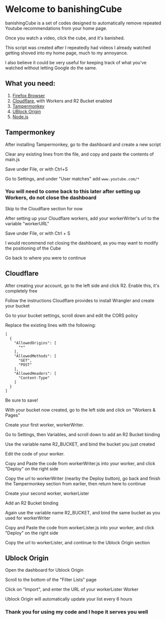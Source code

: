 # Welcome to banishingCube

banishingCube is a set of codes designed to automatically remove repeated Youtube recommendations from your home page.

Once you watch a video, click the cube, and it's banished. 

This script was created after I repeatedly had videos I already watched getting shoved into my home page, much to my annoyance.

I also believe it could be very useful for keeping track of what you've watched without letting Google do the same.


## What you need:

1. [Firefox Browser](https://www.mozilla.org/en-US/firefox/new/)
2. [Cloudflare](https://dash.cloudflare.com/sign-up?pt=f), with Workers and R2 Bucket enabled
3. [Tampermonkey](https://addons.mozilla.org/en-US/firefox/addon/tampermonkey/)
4. [UBlock Origin](https://addons.mozilla.org/en-US/firefox/addon/ublock-origin/)
5. [Node.js](https://nodejs.org/en/download/package-manager)

## Tampermonkey
After installing Tampermonkey, go to the dashboard and create a new script

Clear any existing lines from the file, and copy and paste the contents of main.js

Save under File, or with Ctrl+S

Go to Settings, and under "User matches" add `www.youtube.com/*`

### You will need to come back to this later after setting up Workers, do not close the dashboard

Skip to the Cloudflare section for now

After setting up your Cloudflare workers, add your workerWriter's url to the variable "workerURL"

Save under File, or with Ctrl + S

I would recommend not closing the dashboard, as you may want to modify the positioning of the Cube

Go back to where you were to continue

## Cloudflare

After creating your account, go to the left side and click R2. Enable this, it's completely free

Follow the instructions Cloudflare provides to install Wrangler and create your bucket

Go to your bucket settings, scroll down and edit the CORS policy

Replace the existing lines with the following:
```
[
  {
    "AllowedOrigins": [
      "*"
    ],
    "AllowedMethods": [
      "GET",
      "POST"
    ],
    "AllowedHeaders": [
      "Content-Type"
    ]
  }
]
```
Be sure to save!

With your bucket now created, go to the left side and click on "Workers & Pages"

Create your first worker, workerWriter. 

Go to Settings, then Variables, and scroll down to add an R2 Bucket binding

Use the variable name R2_BUCKET, and bind the bucket you just created

Edit the code of your worker.

Copy and Paste the code from workerWriter.js into your worker, and click "Deploy" on the right side

Copy the url to workerWriter (nearby the Deploy button), go back and finish the Tampermonkey section from earlier, then return here to continue

Create your second worker, workerLister

Add an R2 Bucket binding

Again use the variable name R2_BUCKET, and bind the same bucket as you used for workerWriter

Copy and Paste the code from workerLister.js into your worker, and click "Deploy" on the right side

Copy the url to workerLister, and continue to the Ublock Origin section 

## Ublock Origin

Open the dashboard for Ublock Origin

Scroll to the bottom of the "Filter Lists" page

Click on "Import", and enter the URL of your workerLister Worker

Ublock Origin will automatically update your list every 6 hours

### Thank you for using my code and I hope it serves you well
